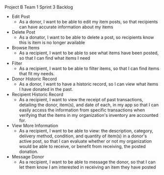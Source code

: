 Project B Team 1 Sprint 3 Backlog
- Edit Post
  - As a donor, I want to be able to edit my item posts, so that recipients can have accurate information about my items
- Delete Post
  - As a donator, I want to be able to delete a post, so recipients know this is item is no longer available
- Browse Items
  - As a recipient, I want to be able to see what items have been posted, so that I can find what items I need
- Filter
  - As a recipient, I want to be able to filter items, so that I can find items that fit my needs.
- Donor Historic Record
  - As a donor, I want to have a historic record, so I can view what items I have donated in the past.
- Recipient Historic Record
  - As a recipient, I want to view the receipt of past transactions, detailing the donor, item(s), and date of each, in my app so that I can easily access the information from specific transactions when verifying that the items in my organization's inventory are accounted for.
- View More Information
  - As a recipient, I want to be able to view: the description, category, delivery method, condition, and quantity of item(s) in a donor's active post, so that I can evaluate whether or not my organization would be able to receive, or benefit from receiving, the posted donation.
- Message Donor
  - As a recipient, I want to be able to message the donor, so that I can let them know I am interested in receiving an item they have posted
